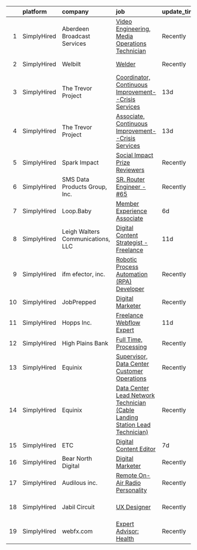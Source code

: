 

|    | platform    | company                           | job                                                                                                                                                                                      | update_time   | location                   |
|---:|:------------|:----------------------------------|:-----------------------------------------------------------------------------------------------------------------------------------------------------------------------------------------|:--------------|:---------------------------|
|  1 | SimplyHired | Aberdeen Broadcast Services       | [Video Engineering, Media Operations Technician](https://www.simplyhired.com/job/NqVWIAP5X5Qgi23plhBzBVap07b1uTt2RSlRZJRvKOns5v-KChwjrg?q=digital+platform)                              | Recently      | Rancho Santa Margarita, CA |
|  2 | SimplyHired | Welbilt                           | [Welder](https://www.simplyhired.com/job/Y5kIGvtZEuDWUaNT2XhyOVr3vYbQeARYT9OvlGMcVJ8-Q0KjHstrSA?q=digital+platform)                                                                      | Recently      | Shreveport, LA             |
|  3 | SimplyHired | The Trevor Project                | [Coordinator, Continuous Improvement--Crisis Services](https://www.simplyhired.com/job/dMnhoGpcleGy7oYBof1n-QrShB06kVsybUHvuHdfA7DxsGyr_gEolg?q=digital+platform)                        | 13d           | Remote                     |
|  4 | SimplyHired | The Trevor Project                | [Associate, Continuous Improvement--Crisis Services](https://www.simplyhired.com/job/A7zHWp9ifmgU2eNYGA_OjqKZWcjwe8XrO3QKcM0kRiY4uWMvjgAhjQ?q=digital+platform)                          | 13d           | Remote                     |
|  5 | SimplyHired | Spark Impact                      | [Social Impact Prize Reviewers](https://www.simplyhired.com/job/v_NWLo502p-nL6fqn2jzS107_Bm0u79XuwAuy9faxBasXE5MmdMkHw?q=digital+platform)                                               | Recently      | Remote                     |
|  6 | SimplyHired | SMS Data Products Group, Inc.     | [SR. Router Engineer - #65](https://www.simplyhired.com/job/bjQf-iyCd4Wo7AtJGRt_0eCwWO_IS2Ew9ejEX_-XhhatnQyGXm124g?q=digital+platform)                                                   | Recently      | Montgomery, AL             |
|  7 | SimplyHired | Loop.Baby                         | [Member Experience Associate](https://www.simplyhired.com/job/J5zeWeCRu2y5UDIBU7Tybvkhzs1i-CMpUSDK3UqLkIVRAio4Q8pkpw?q=digital+platform)                                                 | 6d            | Remote                     |
|  8 | SimplyHired | Leigh Walters Communications, LLC | [Digital Content Strategist - Freelance](https://www.simplyhired.com/job/-SySgppATWr58q4D-31IQLRA23brXTiq5P0zfm8ha0NNfF1xb5ij2g?q=digital+platform)                                      | 11d           | Remote                     |
|  9 | SimplyHired | ifm efector, inc.                 | [Robotic Process Automation (RPA) Developer](https://www.simplyhired.com/job/il4Z7UIBdJrZ0yJq4bKvqErfrrtOg5NbBx4FioTIIcQ8YaMS7KH5mw?q=digital+platform)                                  | Recently      | Malvern, PA                |
| 10 | SimplyHired | JobPrepped                        | [Digital Marketer](https://www.simplyhired.com/job/qERcH3tBX8iAZw6FFJDPBp-i6OjbvGCdTy8LxfOAhDgmlN1IBX2DJw?q=digital+platform)                                                            | Recently      | Remote +4 locations        |
| 11 | SimplyHired | Hopps Inc.                        | [Freelance Webflow Expert](https://www.simplyhired.com/job/FnztJSRkdL79SqGEwzjQpitSMAaR0SBjSuxPR2wlpv6LWOlWoPPqeg?q=digital+platform)                                                    | 11d           | Remote                     |
| 12 | SimplyHired | High Plains Bank                  | [Full Time, Processing](https://www.simplyhired.com/job/XIe9CoPUTGDZ8v3ZnV12Vr_MaCYEHRzRkCiAjZpb7Dp3uECaMMyzTg?q=digital+platform)                                                       | Recently      | Flagler, CO                |
| 13 | SimplyHired | Equinix                           | [Supervisor, Data Center Customer Operations](https://www.simplyhired.com/job/XQsOJRv6tzEwoSJ26AiLhJ5fj8vzRyyo2u7JloUcu3fOWcFjMkrwJw?q=digital+platform)                                 | Recently      | San Jose, CA               |
| 14 | SimplyHired | Equinix                           | [Data Center Lead Network Technician (Cable Landing Station Lead Technician)](https://www.simplyhired.com/job/QO4vz4mFLZCFAVTjCeG-2j9S7gPZr8Ihyv6Ige5deShZHCA4BPxMGw?q=digital+platform) | Recently      | El Segundo, CA             |
| 15 | SimplyHired | ETC                               | [Digital Content Editor](https://www.simplyhired.com/job/oNeiXSepo_moESO9SgfxSOi0asBXx25DV5kVneZrUs3CiM7bFTbDUg?q=digital+platform)                                                      | 7d            | Remote                     |
| 16 | SimplyHired | Bear North Digital                | [Digital Marketer](https://www.simplyhired.com/job/7WltNpSOhKXuQvtUtv4maUsw2dpbTFOsJ3fypIpy5atGJdY6cz2E9Q?q=digital+platform)                                                            | Recently      | Remote                     |
| 17 | SimplyHired | Audilous inc.                     | [Remote On-Air Radio Personality](https://www.simplyhired.com/job/7OyTp5RvNM8TAVvN-2TU8kjUaRH38DORyh910krM8lVdFy9AAHRPJw?q=digital+platform)                                             | Recently      | Remote                     |
| 18 | SimplyHired | Jabil Circuit                     | [UX Designer](https://www.simplyhired.com/job/C3sbjuSkcCX7vsA18EjR__zA29fGUdmFALkgCpqHVHuFtU-YkSd9QA?q=digital+platform)                                                                 | Recently      | Saint Petersburg, FL       |
| 19 | SimplyHired | webfx.com                         | [Expert Advisor: Health](https://www.simplyhired.com/job/FGOJqamkokBh27NFXhgcIbkxESfYaYdkUvenUQ9BE0eqOlbzJDmuDA?q=digital+platform)                                                      | Recently      | United States              |